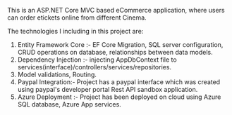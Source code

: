 This is an ASP.NET Core MVC based eCommerce application, where users can order etickets online from different Cinema.

The technologies I including in this project are:

1. Entity Framework Core :- EF Core Migration, SQL server configuration, CRUD operations on database, relationships between data models.
2. Dependency Injection :- injecting AppDbContext file to services(interface)/controllers/services/repositories.
3. Model validations, Routing.
4. Paypal Integration:- Project has a paypal interface which was created using paypal's developer portal Rest API sandbox application.
5. Azure Deployment :- Project has been deployed on cloud using Azure SQL database, Azure App services.

